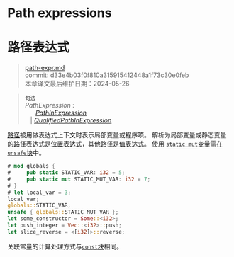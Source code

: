 # Path expressions
# 路径表达式

>[path-expr.md](https://github.com/rust-lang/reference/blob/master/src/expressions/path-expr.md)\
>commit: d33e4b03f0f810a315915412448a1f73c30e0feb \
>本章译文最后维护日期：2024-05-26

> **<sup>句法</sup>**\
> _PathExpression_ :\
> &nbsp;&nbsp; &nbsp;&nbsp; [_PathInExpression_]\
> &nbsp;&nbsp; | [_QualifiedPathInExpression_]

[路径][path]被用做表达式上下文时表示局部变量或程序项。
解析为局部变量或静态变量的路径表达式是[位置表达式][place expressions]，其他路径是[值表达式][value expressions]。
使用 [`static mut`]变量需在 [`unsafe`块][`unsafe` block]中。

```rust
# mod globals {
#     pub static STATIC_VAR: i32 = 5;
#     pub static mut STATIC_MUT_VAR: i32 = 7;
# }
# let local_var = 3;
local_var;
globals::STATIC_VAR;
unsafe { globals::STATIC_MUT_VAR };
let some_constructor = Some::<i32>;
let push_integer = Vec::<i32>::push;
let slice_reverse = <[i32]>::reverse;
```

关联常量的计算处理方式与[`const`块][`const` blocks]相同。

[_PathInExpression_]: ../paths.md#paths-in-expressions
[_QualifiedPathInExpression_]: ../paths.md#qualified-paths
[place expressions]: ../expressions.md#place-expressions-and-value-expressions
[value expressions]: ../expressions.md#place-expressions-and-value-expressions
[path]: ../paths.md
[`static mut`]: ../items/static-items.md#mutable-statics
[`unsafe` block]: block-expr.md#unsafe-blocks
[`const` blocks]: block-expr.md#const-blocks
